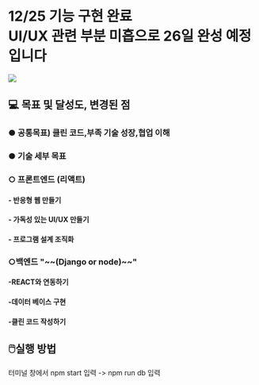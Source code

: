 
<h1>12/25 기능 구현 완료<br>
  UI/UX 관련 부분 미흡으로 26일 완성 예정입니다</h1>
 <img src='https://user-images.githubusercontent.com/80823659/209461470-93d8cf51-643c-4da8-b67b-db4e3a56f459.png'>
  <h2>💻 목표 및 달성도, 변경된 점</h2>
<h3>● 공통목표) 클린 코드,부족 기술 성장,협업 이해</h3>
<h3>● 기술 세부 목표</h3>
  <h3>○ 프론트엔드 (리액트)</h3>
  <h4>- 반응형 웹 만들기</h4>
  <h4>- 가독성 있는 UI/UX 만들기</h4>
  <h4>- 프로그램 설계 조직화</h4>
<h3>○백엔드 "~~(Django or node)~~"</h3>
<h4>-REACT와 연동하기</h4>
<h4>-데이터 베이스 구현</h4>
<h4>-클린 코드 작성하기</h4>

<h2>🖱️실행 방법</h2>
<p>    터미널 창에서 npm start 입력 -> npm run db 입력</p>

